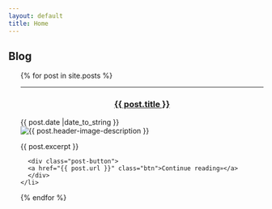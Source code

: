 ```yaml
---
layout: default
title: Home
---
```

<h2>Blog</h2>
<ul style="list-style-type: none;">
  {% for post in site.posts %}
  <hr>
    <li>
      <h3 style="text-align: center">
      <a href="{{ post.url }}">{{ post.title }}
      </a></h3>
      <div class="post-date">
      <i class="fas fa-calendar"></i> <time>{{ post.date |date_to_string }}</time>
      </div>
      <img src="{{ post.header-image }}" alt="{{ post.header-image-description }}">
      <p>{{ post.excerpt }}</p>

      <div class="post-button">
      <a href="{{ post.url }}" class="btn">Continue reading»</a>
      </div>
    </li>
  {% endfor %}
</ul>